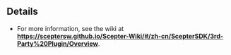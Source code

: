 ## Details
- For more information, see the wiki at **https://sceptersw.github.io/Scepter-Wiki/#/zh-cn/ScepterSDK/3rd-Party%20Plugin/Overview**.

